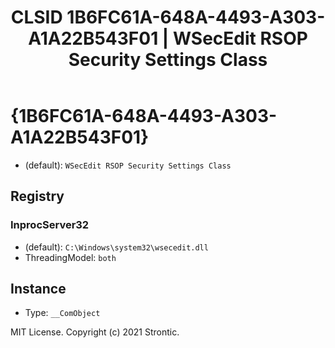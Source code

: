 ﻿---
title: "CLSID 1B6FC61A-648A-4493-A303-A1A22B543F01 | WSecEdit RSOP Security Settings Class"
excerpt: What is COM-Object CLSID 1B6FC61A-648A-4493-A303-A1A22B543F01?
---

# {1B6FC61A-648A-4493-A303-A1A22B543F01}

* (default): `WSecEdit RSOP Security Settings Class`

## Registry


### InprocServer32

* (default): `C:\Windows\system32\wsecedit.dll`
* ThreadingModel: `both`

## Instance

* Type: `__ComObject`

MIT License. Copyright (c) 2021 Strontic.


